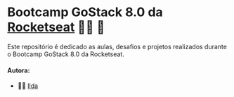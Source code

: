 # Bootcamp GoStack 8.0 da [Rocketseat](https://rocketseat.com.br/) :woman_astronaut: :rocket:

Este repositório é dedicado as aulas, desafios e projetos realizados durante o Bootcamp GoStack 8.0 da Rocketseat.

#### Autora:

+ :woman_technologist: [Ilda](https://linkedin.com/in/ilda-silva-neta)

